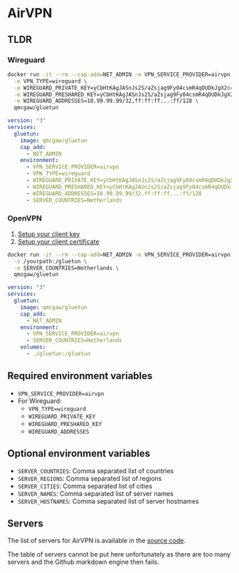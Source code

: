 # AirVPN

## TLDR

### Wireguard

```sh
docker run -it --rm --cap-add=NET_ADMIN -e VPN_SERVICE_PROVIDER=airvpn \
  -e VPN_TYPE=wireguard \
  -e WIREGUARD_PRIVATE_KEY=yCbHtKAgJASnJs2S/aZsjag9Fy04csmR4qDUDkJgX2c= \
  -e WIREGUARD_PRESHARED_KEY=yCbHtKAgJASnJs2S/aZsjag9Fy04csmR4qDUDkJgX2c= \
  -e WIREGUARD_ADDRESSES=10.99.99.99/32,ff:ff:ff...:ff/128 \
  qmcgaw/gluetun
```

```yml
version: "3"
services:
  gluetun:
    image: qmcgaw/gluetun
    cap_add:
      - NET_ADMIN
    environment:
      - VPN_SERVICE_PROVIDER=airvpn
      - VPN_TYPE=wireguard
      - WIREGUARD_PRIVATE_KEY=yCbHtKAgJASnJs2S/aZsjag9Fy04csmR4qDUDkJgX2c=
      - WIREGUARD_PRESHARED_KEY=yCbHtKAgJASnJs2S/aZsjag9Fy04csmR4qDUDkJgX2c= \
      - WIREGUARD_ADDRESSES=10.99.99.99/32,ff:ff:ff...:ff/128
      - SERVER_COUNTRIES=Netherlands
```

### OpenVPN

1. [Setup your client key](../advanced/openvpn-client-key.md)
1. [Setup your client certificate](../advanced/openvpn-client-certificate.md)

```sh
docker run -it --rm --cap-add=NET_ADMIN -e VPN_SERVICE_PROVIDER=airvpn \
  -v /yourpath:/gluetun \
  -e SERVER_COUNTRIES=Netherlands \
  qmcgaw/gluetun
```

```yml
version: "3"
services:
  gluetun:
    image: qmcgaw/gluetun
    cap_add:
      - NET_ADMIN
    environment:
      - VPN_SERVICE_PROVIDER=airvpn
      - SERVER_COUNTRIES=Netherlands
    volumes:
      - ./gluetun:/gluetun
```

## Required environment variables

- `VPN_SERVICE_PROVIDER=airvpn`
- For Wireguard:
  - `VPN_TYPE=wireguard`
  - `WIREGUARD_PRIVATE_KEY`
  - `WIREGUARD_PRESHARED_KEY`
  - `WIREGUARD_ADDRESSES`

## Optional environment variables

- `SERVER_COUNTRIES`: Comma separated list of countries
- `SERVER_REGIONS`: Comma separated list of regions
- `SERVER_CITIES`: Comma separated list of cities
- `SERVER_NAMES`: Comma separated list of server names
- `SERVER_HOSTNAMES`: Comma separated list of server hostnames

## Servers

The list of servers for AirVPN is available in the [source code](https://github.com/qdm12/gluetun/blob/master/internal/storage/servers.json).

The table of servers cannot be put here unfortunately as there are too many servers and the Github markdown engine then fails.
